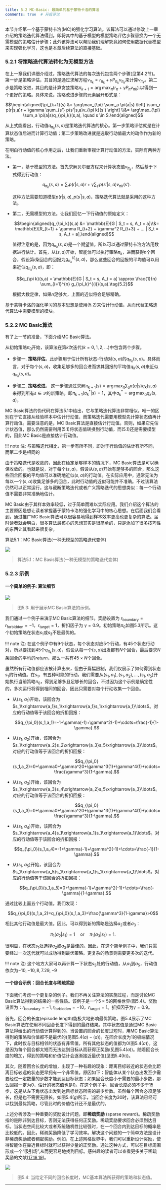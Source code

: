 ```yaml
---
title: 5.2 MC-Basic: 最简单的基于蒙特卡洛的算法
comments: true  # 开启评论
---
```

本节介绍第一个基于蒙特卡洛(MC)的强化学习算法。该算法可以通过修改上一章介绍的策略迭代算法得到，即将其中的基于模型的模型策略评估步骤替换为一个无需模型的策略估计步骤；此外该算法可以帮助我们理解究竟如何使用数据代替模型来实现强化学习，这也是本章后续算法的直接基础。

### 5.2.1 将策略迭代算法转化为无模型方法

在上一章我们详细介绍过，策略迭代算法的每次迭代包含两个步骤(见第$4.2$节)。第一步是策略评估，其目的是通过求解方程$v_{\pi_k} = r_{\pi_k} + \gamma P_{\pi_k}v_{\pi_k}$来计算$v_{\pi_k}$。第二步是策略改进，其目的是计算贪婪策略$\pi_{k+1} = \arg\max_{\pi} \left( r_{\pi} + \gamma P_{\pi} v_{\pi k} \right).$以得到一个更好的策略。具体来说，策略改进步骤的元素展开形式是：

$$\begin{aligned}\pi_{k+1}(s) &= \arg\max_{\pi} \sum_a \pi(a|s) \left[ \sum_r p(r|s,a)r + \gamma \sum_{s'} p(s'|s,a)v_{\pi k}(s') \right] \\&= \arg\max_{\pi} \sum_a \pi(a|s)q_{\pi_k}(s,a), \quad s \in S.\end{aligned}$$

从上式能看出，行动值$q_{\pi_k}(s,a)$是策略迭代算法的核心。第一步策略评估就是在计算状态值后进而计算行动值；第二步策略改进就是选取行动值最大的动作作为新的策略。

在明白行动值的核心作用之后，让我们重新审视计算行动值的方法，实际有两种方法。

- 第一，基于模型的方法。首先求解贝尔曼方程来计算状态值$v_{\pi_k}$，然后基于下式得到行动值：

    $$q_{\pi_k}(s,a) = \sum_r p(r|s,a)r + \gamma \sum_{s'} p(s'|s,a)v_{\pi k}(s').\tag{5.1}$$
    
    这种方法需要知道模型$p(r|s,a), p(s^\prime|s,a)$，策略迭代算法就是采用的这种方法。

- 第二，无需模型的方法。让我们回忆一下行动值的原始定义：
    
    $$\begin{aligned}q_{\pi_k}(s,a) &= \mathbb{E}[G | S_t = s, A_t = a]\\&= \mathbb{E}[R_{t+1} + \gamma R_{t+2} + \gamma^2 R_{t+3} + ... | S_t = s, A_t = a],\end{aligned}$$

    值得注意的是，因为$q_{\pi_k}(s,a)$是一个期望值，所以可以通过蒙特卡洛方法用数据进行估计。首先，从$(s,a)$开始，智能体可以执行策略$\pi_k$，进而获得$n$个回合，假设第$i$条回合的回报为$g^{(i)}_{\pi_k}(s,a)$，那么这些回合的回报的平均值可以用来近似$q_{\pi_k}(s,a)$，即：

    $$q_{\pi k}(s,a) = \mathbb{E}[G | S_t = s, A_t = a] \approx \frac{1}{n} \sum_{i=1}^{n} g_{\pi_k}^{(i)}(s,a).\tag{5.2}$$

    根据大数定律，如果$n$足够大，上面的近似将会足够精确。

基于蒙特卡洛的强化学习的基本思想是使用$(5.2)$来估计行动值，从而代替策略迭代算法中需要模型的模块。

### 5.2.2 MC Basic算法

有了上一节的准备，下面介绍MC Basic算法。

从初始策略$\pi_0$开始，该算法在第$k$次迭代$(k=0,1,2,...)$中包含两个步骤。

- 步骤一. **策略评估**。此步骤用于估计所有状态-行动对$(s,a)$的$q_{\pi_k}(s,a)$。具体而言，对于每个$(s,a)$，收集足够多的回合进而求其回报的平均值$q_k(s,a)$来近似$q_{\pi_k}(s, a)$。

- 步骤二. **策略改进**。 这一步骤通过求解$\pi_{k+1}(s)=\arg\max_\pi \sum_a\pi(a|s)q_k(s,a)$来得到所有$s\in \mathcal{S}$的新策略。即$\pi_{k+1}(a_{k}^{*}|s)=1$，其中$a_{k}^{*}=\arg\max_{a}q_{k}(s,a)$。

MC Basic算法的伪代码在算法$5.1$中给出，它与策略迭代算法非常相似，唯一的区别在于它直接从经验样本中估计行动值，而策略迭代需要用模型先计算状态值再计算行动值。需要注意的是，MC Basic算法是直接估计行动值。否则，如果它先估计状态值，那么仍然需要利用$(5.1)$将状态值转换到行动值，而$(5.1)$还是需要模型的，因此MC Basic是直接估计行动值。

!!! note 
    注: 与策略迭代相比，第一步有所不同，即对于行动值的估计有所不同，而第二步是相同的

由于策略迭代是收敛的，因此在给定足够样本的情况下，MC Basic算法是可以确保收敛的。也就是说，对于每个$(s,a)$，假设从$(s,a)$开始有足够多的回合，那么这些回合回报的平均值可以准确地近似$(s,a)$的行动值。在实际应用中，通常无法为每以一个$(s,a)$收集足够多的回合，此时行动值的近似可能并不准确。不过该算法仍然可以正常运行。这与截断策略迭代或者广义策略迭代的思想类似：每一个行动值不需要非常准确地估计。

MC Basic由于其样本效率较低，过于简单而难以实际应用。我们介绍这个算法的主要原因是想让读者掌握基于蒙特卡洛的强化学习中的核心思想。在后面我们会看到，通过推广MC Basic算法可以很容易地得到样本效率更高也更复杂的算法。届时读者就会明白，很多算法最核心的思想其实是很简单的，只是添加了很多技巧性的东西让其看起来很复杂。

算法5.1：MC Basic算法(一种无模型的策略迭代变体)

 ![](../img/05/4.png)
 > 算法$5.1$：MC Basis算法(一种无模型的策略迭代变体)

### 5.2.3 示例

#### 一个简单的例子: 算法细节

 ![](../img/05/2.png)
 > 图$5.3$: 用于展示MC Basic算法的示例。

我们通过一个例子来演示MC Basic算法的细节。奖励设置为 $r_\text{boundary} = r_\text{forbidden} = −1，r_\text{target} = 1$，折扣因子为 $\gamma = 0.9$。初始策略$\pi_0$如图$5.3$所示。这个初始策略在状态$s_1$或$s_3$不是最优的。

!!! note 
    注: 在这个例子中有$9$个状态，每个状态对应$5$个行动，有$45$个状态行动对，所以要找到$45$个$q_{\pi_k} (s,a)$，假设从每一个$(s,a)$出发都有$N$个回合，最后要求$N$条回合的平均的$return$，那么一共有$45\times N$个回合。

虽然所有行动值都应该被计算出来，但由于篇幅限制，我们仅展示了如何得到状态$s_1$的行动值。在$s_1$，有五种可能的行动。我们需要从$(s_1, a_1),(s_1,a_2),...,(s_1,a_5)$开始执行当前策略$\pi_0$，得到足够多且足够长的回合，不过因为这个示例是确定性的，多次运行将得到相同的回合，因此只需要对每个行动收集一个回合。

- 从$(s_1,a_1)$开始，该回合为$s_1\xrightarrow{a_1}s_1\xrightarrow{a_1}s_1\xrightarrow{a_1}\ldots$。对应的行动值等于该回合的折扣回报：

    $$q_{\pi_0}(s_1,a_1)=-1+\gamma(-1)+\gamma^2(-1)+\cdots=\frac{-1}{1-\gamma}.$$

- 从$(s_1,a_2)$开始，该回合为$s_1\xrightarrow{a_2}s_2\xrightarrow{a_3}s_5\xrightarrow{a_3}\ldots$。对应的行动值等于该回合的折扣回报：

    $$q_{\pi_0}(s_1,a_2)=0+\gamma0+\gamma^20+\gamma^3(1)+\gamma^4(1)+\cdots=\frac{\gamma^3}{1-\gamma}.$$

- 从$(s_1,a_3)$开始，该回合为$s_1\xrightarrow{a_3}s_4\xrightarrow{a_2}s_5\xrightarrow{a_3}\ldots$。对应的行动值等于该回合的折扣回报：

    $$q_{\pi_0}(s_1,a_3)=0+\gamma0+\gamma^20+\gamma^3(1)+\gamma^4(1)+\cdots=\frac{\gamma^3}{1-\gamma}.$$

- 从$(s_1,a_4)$开始，该回合为$s_1\xrightarrow{a_4}s_1\xrightarrow{a_1}s_1\xrightarrow{a_1}\ldots$。对应的行动值等于该回合的折扣回报：

    $$q_{\pi_0}(s_1,a_4)=-1+\gamma(-1)+\gamma^2(-1)+\cdots=\frac{-1}{1-\gamma}.$$

- 从$(s_1,a_5)$开始，该回合为$s_1\xrightarrow{a_5}s_1\xrightarrow{a_1}s_1\xrightarrow{a_1}\ldots$。对应的行动值等于该回合的折扣回报：

    $$q_{\pi_0}(s_1,a_5)=0+\gamma(-1)+\gamma^2(-1)+\cdots=\frac{-\gamma}{1-\gamma}.$$

通过比较上面五个行动值，我们发现：

$$q_{\pi_0}(s_1,a_2)=q_{\pi_0}(s_1,a_3)=\frac{\gamma^3}{1-\gamma}>0$$

相比其他行动值是最大值。因此，可以得到新的策略是选择$a_2$或者$a_3$：

$$\pi_1(a_2|s_1)=1\quad\mathrm{or}\quad\pi_1(a_3|s_1)=1.$$

很明显，在状态$s_1$处选择$a_2$或$a_3$是最佳的。因此，在这个简单例子中，我们只需要经过一次迭代就可以成功得到最优策略。更复杂的场景则需要更多次的迭代。

!!! note 
    注: 这个地方大家可以再计算一下状态$s_3$处的行动值，从$a_1$到$a_5$，行动值依次为$-10,-10,8,7.29,-9$

#### 一个综合示例：回合长度与稀疏奖励

下面我们考虑一个更复杂的例子。我们不再关注算法的实施过程，而是讨论MC Basic算法得到的结果的一些性质。该例子是一个$5\times5$的网格世界(图$5.4$)。奖励设置为：$r_\text{boundary} = −1,r_\text{forbidden} = −10，r_\text{target} = 1$。折扣因子为$\gamma = 0.9$。

首先，回合的长度(episode length)能极大地影响最优策略。图$5.4$展示了MC Basic算法在使用不同回合长度下得到的最终结果。其中状态值是通过MC Basic算法得给出的行动值计算得到的。当设置的回合的长度过短时，用MC Basic算法得到的策略和价值都不是最优的(见图$5.4(a)-(d)$)。在回合长度为$1$的极端情况下，此时仅与目标相邻的状态有非零值，所有其他状态的值都为$0$(图$5.4(a)$)，这是因为每个回合都太短而无法达到目标从而获得正奖励(见图$5.4(a)$)。随着回合长度的增加，得到的策略和价值估计会逐渐接近最优值(见图$5.4(h)$)。

其次，随着回合长度的增加，出现了一种有趣的现象：距离目标较近的状态会比距离目标较远的状态更早拥有一个非零值。原因如下：智能体从某个状态出发至少需要经过一定数量的步数才能到达目标状态；如果回合长度小于需要的最小步数，那么回报一定为0，估计的状态值也是0。在这个例子中，回合长度必须不少于$15$步，这是从左下角状态出发到达目标状态所需的最少步数。虽然每个回合必须足够长，但是也不需要无限长。如图$5.4(g)$所示，当回合长度为$30$时，该算法已经可以找到最优策略，尽管此时的价值估计还不是最优的。

上述分析涉及一种重要的奖励设计问题，即**稀疏奖励** (sparse reward)。稀疏奖励指的是除非到达目标，否则无法获得任何正奖励。稀疏奖励要求回合必须到达目标。当状态空间比较大或者系统随机性比较强时，在一个回合内到达目标的概率是比较低的。因此，稀疏奖励降低了学习效率。解决这个问题的一个简单方法是设计非稀疏奖励或者稠密奖励。例如，在上述网格世界中，我们可以重新设计奖励，使得智能体在靠近目标时就可以获得少量的正奖励。通过这种方式，可以在目标周围形成一个“吸引场”,从而更容易地找到目标。感兴趣的读者可以查看更多关于稀疏奖励的文献[[17](https://arxiv.org/abs/1802.10567),[18](https://arxiv.org/abs/2102.02915),[19](https://arxiv.org/abs/2003.04960)]。

 ![](../img/05/3.png)
 > 图$5.4$: 当给定不同的回合长度时，MC基本算法所获得的策略和状态值。
---